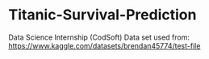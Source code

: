 # Titanic-Survival-Prediction
Data Science Internship (CodSoft)  Data set used from:  https://www.kaggle.com/datasets/brendan45774/test-file
